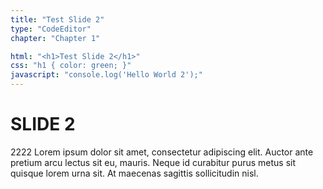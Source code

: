 ```yaml
---
title: "Test Slide 2"
type: "CodeEditor"
chapter: "Chapter 1"

html: "<h1>Test Slide 2</h1>"
css: "h1 { color: green; }"
javascript: "console.log('Hello World 2');"
---
```


# SLIDE 2 

2222
Lorem ipsum dolor sit amet, consectetur adipiscing elit. Auctor ante pretium arcu lectus sit eu, mauris. Neque id curabitur purus metus sit quisque lorem urna sit. At maecenas sagittis sollicitudin nisl.